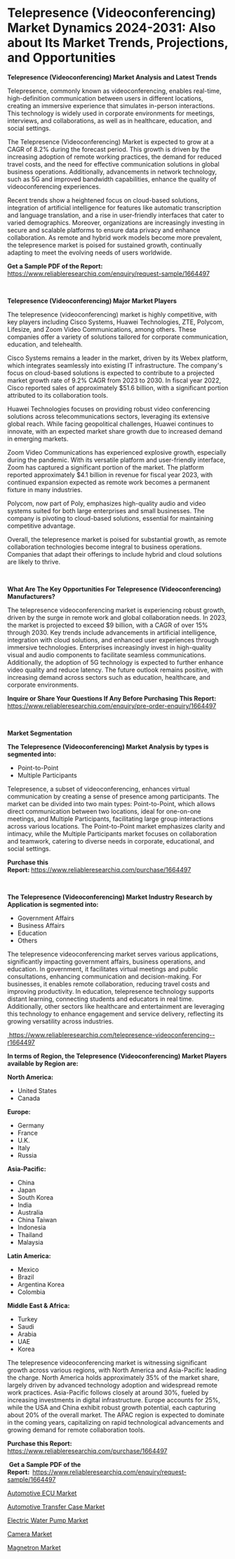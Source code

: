 <p><h1>Telepresence (Videoconferencing) Market Dynamics 2024-2031: Also about Its Market Trends, Projections, and Opportunities</h1></p><p><strong>Telepresence (Videoconferencing) Market Analysis and Latest Trends</strong></p>
<p><p>Telepresence, commonly known as videoconferencing, enables real-time, high-definition communication between users in different locations, creating an immersive experience that simulates in-person interactions. This technology is widely used in corporate environments for meetings, interviews, and collaborations, as well as in healthcare, education, and social settings.</p><p>The Telepresence (Videoconferencing) Market is expected to grow at a CAGR of 8.2% during the forecast period. This growth is driven by the increasing adoption of remote working practices, the demand for reduced travel costs, and the need for effective communication solutions in global business operations. Additionally, advancements in network technology, such as 5G and improved bandwidth capabilities, enhance the quality of videoconferencing experiences.</p><p>Recent trends show a heightened focus on cloud-based solutions, integration of artificial intelligence for features like automatic transcription and language translation, and a rise in user-friendly interfaces that cater to varied demographics. Moreover, organizations are increasingly investing in secure and scalable platforms to ensure data privacy and enhance collaboration. As remote and hybrid work models become more prevalent, the telepresence market is poised for sustained growth, continually adapting to meet the evolving needs of users worldwide.</p></p>
<p><strong>Get a Sample PDF of the Report:&nbsp;</strong> <a href="https://www.reliableresearchiq.com/enquiry/request-sample/1664497?utm_campaign=1877&utm_medium=2&utm_source=Github&utm_content=ia&utm_term=16122024&utm_id=telepresence-videoconferencing">https://www.reliableresearchiq.com/enquiry/request-sample/1664497</a></p>
<p>&nbsp;</p>
<p><strong>Telepresence (Videoconferencing) Major Market Players</strong></p>
<p><p>The telepresence (videoconferencing) market is highly competitive, with key players including Cisco Systems, Huawei Technologies, ZTE, Polycom, Lifesize, and Zoom Video Communications, among others. These companies offer a variety of solutions tailored for corporate communication, education, and telehealth.</p><p>Cisco Systems remains a leader in the market, driven by its Webex platform, which integrates seamlessly into existing IT infrastructure. The company's focus on cloud-based solutions is expected to contribute to a projected market growth rate of 9.2% CAGR from 2023 to 2030. In fiscal year 2022, Cisco reported sales of approximately $51.6 billion, with a significant portion attributed to its collaboration tools.</p><p>Huawei Technologies focuses on providing robust video conferencing solutions across telecommunications sectors, leveraging its extensive global reach. While facing geopolitical challenges, Huawei continues to innovate, with an expected market share growth due to increased demand in emerging markets.</p><p>Zoom Video Communications has experienced explosive growth, especially during the pandemic. With its versatile platform and user-friendly interface, Zoom has captured a significant portion of the market. The platform reported approximately $4.1 billion in revenue for fiscal year 2023, with continued expansion expected as remote work becomes a permanent fixture in many industries.</p><p>Polycom, now part of Poly, emphasizes high-quality audio and video systems suited for both large enterprises and small businesses. The company is pivoting to cloud-based solutions, essential for maintaining competitive advantage.</p><p>Overall, the telepresence market is poised for substantial growth, as remote collaboration technologies become integral to business operations. Companies that adapt their offerings to include hybrid and cloud solutions are likely to thrive.</p></p>
<p>&nbsp;</p>
<p><strong>What Are The Key Opportunities For Telepresence (Videoconferencing) Manufacturers?</strong></p>
<p><p>The telepresence videoconferencing market is experiencing robust growth, driven by the surge in remote work and global collaboration needs. In 2023, the market is projected to exceed $9 billion, with a CAGR of over 15% through 2030. Key trends include advancements in artificial intelligence, integration with cloud solutions, and enhanced user experiences through immersive technologies. Enterprises increasingly invest in high-quality visual and audio components to facilitate seamless communications. Additionally, the adoption of 5G technology is expected to further enhance video quality and reduce latency. The future outlook remains positive, with increasing demand across sectors such as education, healthcare, and corporate environments.</p></p>
<p><strong>Inquire or Share Your Questions If Any Before Purchasing This Report:</strong> <a href="https://www.reliableresearchiq.com/enquiry/pre-order-enquiry/1664497?utm_campaign=1877&utm_medium=2&utm_source=Github&utm_content=ia&utm_term=16122024&utm_id=telepresence-videoconferencing">https://www.reliableresearchiq.com/enquiry/pre-order-enquiry/1664497</a></p>
<p>&nbsp;</p>
<p><strong>Market Segmentation</strong></p>
<p><strong>The Telepresence (Videoconferencing) Market Analysis by types is segmented into:</strong></p>
<p><ul><li>Point-to-Point</li><li>Multiple Participants</li></ul></p>
<p><p>Telepresence, a subset of videoconferencing, enhances virtual communication by creating a sense of presence among participants. The market can be divided into two main types: Point-to-Point, which allows direct communication between two locations, ideal for one-on-one meetings, and Multiple Participants, facilitating large group interactions across various locations. The Point-to-Point market emphasizes clarity and intimacy, while the Multiple Participants market focuses on collaboration and teamwork, catering to diverse needs in corporate, educational, and social settings.</p></p>
<p><strong>Purchase this Report:&nbsp;</strong><a href="https://www.reliableresearchiq.com/purchase/1664497?utm_campaign=1877&utm_medium=2&utm_source=Github&utm_content=ia&utm_term=16122024&utm_id=telepresence-videoconferencing">https://www.reliableresearchiq.com/purchase/1664497</a></p>
<p>&nbsp;</p>
<p><strong>The Telepresence (Videoconferencing) Market Industry Research by Application is segmented into:</strong></p>
<p><ul><li>Government Affairs</li><li>Business Affairs</li><li>Education</li><li>Others</li></ul></p>
<p><p>The telepresence videoconferencing market serves various applications, significantly impacting government affairs, business operations, and education. In government, it facilitates virtual meetings and public consultations, enhancing communication and decision-making. For businesses, it enables remote collaboration, reducing travel costs and improving productivity. In education, telepresence technology supports distant learning, connecting students and educators in real time. Additionally, other sectors like healthcare and entertainment are leveraging this technology to enhance engagement and service delivery, reflecting its growing versatility across industries.</p></p>
<p><a href="https://www.reliableresearchiq.com/telepresence-videoconferencing--r1664497?utm_campaign=1877&utm_medium=2&utm_source=Github&utm_content=ia&utm_term=16122024&utm_id=telepresence-videoconferencing">&nbsp;https://www.reliableresearchiq.com/telepresence-videoconferencing--r1664497</a></p>
<p><strong>In terms of Region, the Telepresence (Videoconferencing) Market Players available by Region are:</strong></p>
<p>
    <p> <strong> North America: </strong>
        <ul>
            <li>United States</li>
            <li>Canada</li>
        </ul>
        </p> 
    <p> <strong> Europe: </strong>
        <ul>
            <li>Germany</li>
            <li>France</li>
            <li>U.K.</li>
            <li>Italy</li>
            <li>Russia</li>
        </ul>
        </p> 
    <p> <strong> Asia-Pacific: </strong>
        <ul>
            <li>China</li>
            <li>Japan</li>
            <li>South Korea</li>
            <li>India</li>
            <li>Australia</li>
            <li>China Taiwan</li>
            <li>Indonesia</li>
            <li>Thailand</li>
            <li>Malaysia</li>
        </ul>
        </p> 
    <p> <strong> Latin America: </strong>
        <ul>
            <li>Mexico</li>
            <li>Brazil</li>
            <li>Argentina Korea</li>
            <li>Colombia</li>
        </ul>
        </p> 
    <p> <strong> Middle East & Africa: </strong>
        <ul>
            <li>Turkey</li>
            <li>Saudi</li>
            <li>Arabia</li>
            <li>UAE</li>
            <li>Korea</li>
        </ul>
    </p>
    </p>
<p><p>The telepresence videoconferencing market is witnessing significant growth across various regions, with North America and Asia-Pacific leading the charge. North America holds approximately 35% of the market share, largely driven by advanced technology adoption and widespread remote work practices. Asia-Pacific follows closely at around 30%, fueled by increasing investments in digital infrastructure. Europe accounts for 25%, while the USA and China exhibit robust growth potential, each capturing about 20% of the overall market. The APAC region is expected to dominate in the coming years, capitalizing on rapid technological advancements and growing demand for remote collaboration tools.</p></p>
<p><strong>Purchase this Report: </strong><a href="https://www.reliableresearchiq.com/purchase/1664497?utm_campaign=1877&utm_medium=2&utm_source=Github&utm_content=ia&utm_term=16122024&utm_id=telepresence-videoconferencing">https://www.reliableresearchiq.com/purchase/1664497</a></p>
<p>&nbsp;<strong>Get a Sample PDF of the Report:&nbsp;&nbsp;</strong><a href="https://www.reliableresearchiq.com/enquiry/request-sample/1664497?utm_campaign=1877&utm_medium=2&utm_source=Github&utm_content=ia&utm_term=16122024&utm_id=telepresence-videoconferencing">https://www.reliableresearchiq.com/enquiry/request-sample/1664497</a></p>
<p><strong></strong></p>
<p><p><a href="https://www.linkedin.com/pulse/exploring-automotive-ecu-market-size-share-revenue-anticipated-soyde?utm_campaign=1877&utm_medium=2&utm_source=Github&utm_content=ia&utm_term=16122024&utm_id=telepresence-videoconferencing">Automotive ECU Market</a></p><p><a href="https://www.linkedin.com/pulse/consumer-behavior-shifts-automotive-transfer-case-market-nt0ie?utm_campaign=1877&utm_medium=2&utm_source=Github&utm_content=ia&utm_term=16122024&utm_id=telepresence-videoconferencing">Automotive Transfer Case Market</a></p><p><a href="https://www.linkedin.com/pulse/evalua-mark-research-ptwwe?utm_campaign=1877&utm_medium=2&utm_source=Github&utm_content=ia&utm_term=16122024&utm_id=telepresence-videoconferencing">Electric Water Pump Market</a></p><p><a href="https://www.linkedin.com/pulse/camera-market-analysis-current-trends-industry-size-105-cagr-4ocxe?utm_campaign=1877&utm_medium=2&utm_source=Github&utm_content=ia&utm_term=16122024&utm_id=telepresence-videoconferencing">Camera Market</a></p><p><a href="https://www.linkedin.com/pulse/magnetron-market-analysis-report-provides-trend-insights-tcqme?utm_campaign=1877&utm_medium=2&utm_source=Github&utm_content=ia&utm_term=16122024&utm_id=telepresence-videoconferencing">Magnetron Market</a></p></p>
